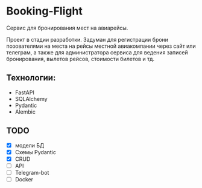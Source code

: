 # Booking-Flight
Сервис для бронирования мест на авиарейсы.

Проект в стадии разработки. Задуман для регистрации брони позователями на места на рейсы местной авиакомпании через сайт или телеграм, а также для администратора сервиса для ведения записей бронирования, вылетов рейсов, стоимости билетов и тд. 

## Технологии:
  - FastAPI
  - SQLAlchemy
  - Pydantic
  - Alembic
## TODO
  - [x] модели БД
  - [x] Схемы Pydantic
  - [X] CRUD
  - [ ] API
  - [ ] Telegram-bot
  - [ ] Docker
